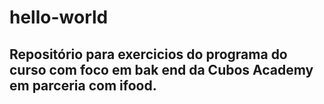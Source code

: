 # hello-world
## Repositório para exercicios do programa do curso com foco em bak end da Cubos Academy em parceria com ifood.
